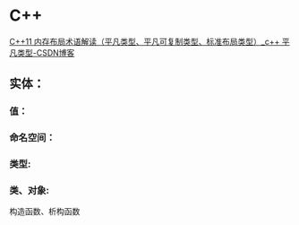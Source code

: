 # C++

[C++11 内存布局术语解读（平凡类型、平凡可复制类型、标准布局类型）_c++ 平凡类型-CSDN博客](https://blog.csdn.net/vviccc/article/details/138089766)

## 实体：

### 值：

### 命名空间：

### 类型:

### 类、对象:

构造函数、析构函数
